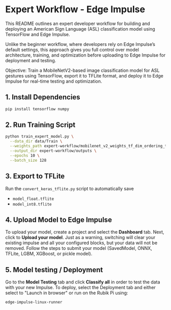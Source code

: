 # Expert Workflow - Edge Impulse

This README outlines an expert developer workflow for building and deploying an American Sign Language (ASL) classification model using TensorFlow and Edge Impulse.

Unlike the beginner workflow, where developers rely on Edge Impulse’s default settings, this approach gives you full control over model architecture, training, and optimization before uploading to Edge Impulse for deployment and testing.

Objective: Train a MobileNetV2-based image classification model for ASL gestures using TensorFlow, export it to TFLite format, and deploy it to Edge Impulse for real-time testing and optimization.

## 1. Install Dependencies
```bash
pip install tensorflow numpy
```

## 2. Run Training Script
```bash
python train_expert_model.py \
  --data_dir data/Train \
  --weights_path expert-workflow/mobilenet_v2_weights_tf_dim_ordering_tf_kernels_1.0_160_no_top.h5 \
  --output_dir expert-workflow/outputs \
  --epochs 10 \
  --batch_size 128
```

## 3. Export to TFLite
Run the `convert_keras_tflite.py` script to automatically save 
- `model_float.tflite`
- `model_int8.tflite`

## 4. Upload Model to Edge Impulse
To upload your model, create a project and select the **Dashboard** tab. Next, click to **Upload your model**. Just as a warning, switching will clear your existing impulse and all your configured blocks, but your data will not be removed. Follow the steps to submit your model (SavedModel, ONNX, TFLite, LGBM, XGBoost, or pickle model). 

## 5. Model testing / Deployment
Go to the **Model Testing** tab and click **Classify all** in order to test the data with your new Impulse. To deploy, select the Deployment tab and either select to "Launch in browser" or run on the Rubik Pi using:

``` bash
edge-impulse-linux-runner
```


